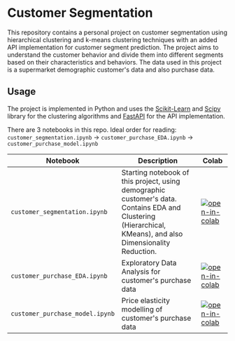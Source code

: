 # Customer Segmentation
This repository contains a personal project on customer segmentation using hierarchical clustering and k-means clustering techniques with an added API implementation for customer segment prediction. The project aims to understand the customer behavior and divide them into different segments based on their characteristics and behaviors. The data used in this project is a supermarket demographic customer's data and also purchase data. 

## Usage
The project is implemented in Python and uses the [Scikit-Learn](https://scikit-learn.org/stable/modules/generated/sklearn.cluster.KMeans.html) and [Scipy](https://docs.scipy.org/doc/scipy/reference/cluster.hierarchy.html) library for the clustering algorithms and [FastAPI](https://fastapi.tiangolo.com/) for the API implementation.

There are 3 notebooks in this repo. Ideal order for reading: `customer_segmentation.ipynb` -> `customer_purchase_EDA.ipynb` -> `customer_purchase_model.ipynb`

Notebook | Description | Colab
------------- | ------------- | -------------
`customer_segmentation.ipynb` | Starting notebook of this project, using demographic customer's data. Contains EDA and Clustering (Hierarchical, KMeans), and also Dimensionality Reduction.| [![open-in-colab]](https://colab.research.google.com/drive/1l--D_f1aAzmpU1I00LxOAzF88_OQLO6S?usp=sharing)
`customer_purchase_EDA.ipynb` | Exploratory Data Analysis for customer's purchase data | [![open-in-colab]](https://colab.research.google.com/drive/1l--D_f1aAzmpU1I00LxOAzF88_OQLO6S?usp=sharing)
`customer_purchase_model.ipynb` | Price elasticity modelling of customer's purchase data | [![open-in-colab]](https://colab.research.google.com/drive/1l--D_f1aAzmpU1I00LxOAzF88_OQLO6S?usp=sharing)


[open-in-colab]: https://colab.research.google.com/assets/colab-badge.svg
